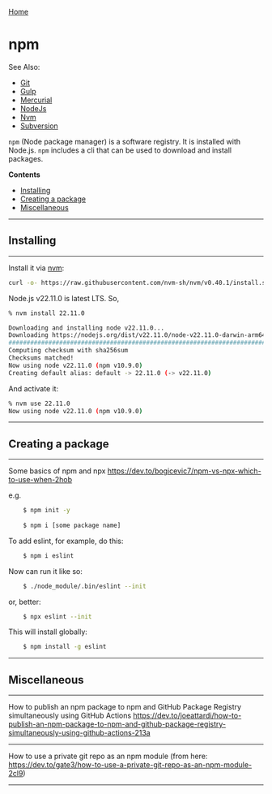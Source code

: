 [Home](Readme.md)
# npm

See Also:

 - [Git](Git.md)
 - [Gulp](Gulp.md)
 - [Mercurial](Mercurial.md)
 - [NodeJs](NodeJs.md)
 - [Nvm](Nvm.md)
 - [Subversion](Subversion.md)
 
`npm` (Node package manager) is a software registry. It is installed with Node.js.
`npm` includes a cli that can be used to download and install packages.

**Contents**

- [Installing](Npm.md#installing)
- [Creating a package](Npm.md#creating-a-package)
- [Miscellaneous](Npm.md#miscellaneous)

---

## Installing 

---

Install it via [nvm](Nvm.md):

```bash
curl -o- https://raw.githubusercontent.com/nvm-sh/nvm/v0.40.1/install.sh | bash
```

Node.js v22.11.0 is latest LTS. So,

```bash
% nvm install 22.11.0

Downloading and installing node v22.11.0...
Downloading https://nodejs.org/dist/v22.11.0/node-v22.11.0-darwin-arm64.tar.xz...
######################################################################### 100.0%
Computing checksum with sha256sum
Checksums matched!
Now using node v22.11.0 (npm v10.9.0)
Creating default alias: default -> 22.11.0 (-> v22.11.0)
```

And activate it:

```bash
% nvm use 22.11.0
Now using node v22.11.0 (npm v10.9.0)
```

---

## Creating a package

---

Some basics of npm and npx
https://dev.to/bogicevic7/npm-vs-npx-which-to-use-when-2hob

e.g.

```bash
    $ npm init -y
    
    $ npm i [some package name]
```

To add eslint, for example, do this:

```bash
    $ npm i eslint
```

Now can run it like so:
    
```bash
    $ ./node_module/.bin/eslint --init
```

or, better:    
    
```bash
    $ npx eslint --init
```

This will install globally:    
    
```bash
    $ npm install -g eslint
```

---

## Miscellaneous

---

How to publish an npm package to npm and GitHub Package Registry simultaneously using GitHub Actions
https://dev.to/joeattardi/how-to-publish-an-npm-package-to-npm-and-github-package-registry-simultaneously-using-github-actions-213a

---

How to use a private git repo as an npm module
(from here: https://dev.to/gate3/how-to-use-a-private-git-repo-as-an-npm-module-2cl9)

---